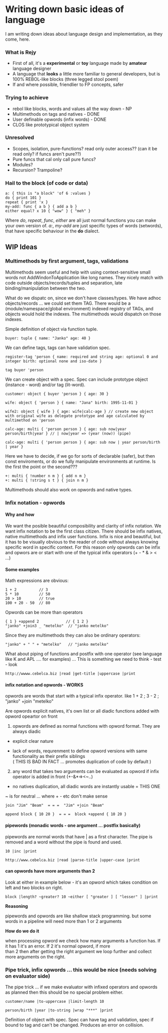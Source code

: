 # Writing down basic ideas of language

I am writing down ideas about language design and implementation, as they come, here.

### What is Rejy

* First of all, it's a **experimental** or **toy** language made by **amateur** language designer
* A language that **looks** a little more familiar to general developers, but is 100% REBOL-like blocks 
    (three legged stool poem)
* If and where possible, friendlier to FP concepts, safer

### Trying to achieve

* rebol like blocks, words and values all the way down - NP
* Multimethods on tags and natives - DONE
* User definable opwords (infix words) - DONE
* CLOS like prototypical object system 

### Unresolved

* Scopes, isolation, pure-functions? read only outer access?? (can it be read only? if funcs aren't pure??)
* Pure funcs that cal only call pure funcs?
* Modules?
* Recursion? Trampoline?

### Hail to the block (of code or data)

    a: { this is "a block" 'of 6 :values }
    do { print 101 }
    repeat { print 'x }
    my-add: func { a b } { add a b }
    either equal? x 10 { "wow" } { "meh" }
     
Where *do*, *repeat*, *func*, *either* are all just normal functions you can make your own version of. *a:*, *my-add* are just 
specific types of words (setwords), that have specific behaviour in the **do** dialect.

## WIP Ideas

### Multimethods by first argument, tags, validations

Multimethods seem useful and help with using context-sensitive small words not AddWindonToApplication like long names. They nicely match with code outside objects/records/tuples and separation, late binding/manipulation between the two.

What do we dispatc on, since we don't have classes/types. We have adhoc objects/records ... we could set them TAG. There would be a (module/namespace/global environment) indexed registry of TAGs, and objects would hold the indexes. The multimethods would dispatch on those indexes.

Simple definition of object via function tuple.

    buyer: tuple { name: "Janko" age: 40 }

We can define tags, tags can have validation spec. 

    register-tag 'person { name: required and string age: optional 0 and integer birth: optional none and iso-date }

    tag buyer 'person
    
We can create object with a spec. Spec can include prototype object (instance - word) and/or tag (lit-word).

    customer: object { buyer 'person } { age: 30 }
    
    wife: object { 'person } { name: "Jana" birth: 1995-11-01 }
    
    wife2: object { wife } { age: wife|calc-age } // create new object with original wife as delegate prototype and age calculated by multimethod on 'person
    
    calc-age: multi { 'person person } { age: sub now|year person/birth|year } // | now|year => (year (now)) (pipe)
    
    calc-age: multi { 'person person } { age: sub now | year person/birth | year }
    
Here we have to decide, if we go for sorts of declarable (safer), but then const enviroments, or do we fully manipulate environments at runtime. Is the first the point or the second???
    
    +: multi { !number n m } { add n m }
    +: multi { !string s t } { join n m }
   
Multimethods should also work on opwords and native types.

### Infix notation - opwords

#### Why and how

We want the posible beautiful composibility and clarity of infix notation. We want infix notation to be the first class citizen.
There should be infix natives, native multimethods and infix user functions. Infix is nice and beautiful, but it has to be visually obvious to the reader of code without always knowing specific word in specific context. For this reason only opwords can be infix and opwors are or start with one of the typical infix operators (+ - * & > < ...)

#### Some examples

Math expressions are obvious:

    1 + 2          // 3
    5 * 10         // 50
    20 > 10        // true
    100 + 20 - 50  // 80

Opwords can be more than operators
    
    { 1 } +append 2            // { 1 2 }
    "janko" +join3 _ "metelko"  // "janko metelko"
    
Since they are multimethods they can also be ordinary operators:
    
    "janko" + " " + "metelko"   // "janko metelko"
    
What about piping of functions and postfix with one operator (see language like K and APL .... for examples) ... 
This is something we need to think - test - look 

    http://wwww.cebelca.biz |read |get-title |uppercase |print 
    
    
#### infix notation and opwords - WORKS                                                                                                                                                                                                                                  
                                                                                                                                                                                                                                                                       
opwords are words that start with a typical infix operator. like 1 + 2 ; 3 - 2 ; "janko" +join "metelko"                                                                                                                                                               
                                                                                                                                                                                                                                                                       
Are opwords explicit natives, it's own list or all diadic functions added with opword opeartor on front                                                                                                                                                                
                                                                                                                                                                                                                                                                       
1) opwords are defined as normal functions with opword format. They are always diadic                                                                                                                                                                                  
 + explicit clear nature                                                                                                                                                                                                                                               
 - lack of words, requrenment to define opword versions with same functionality as their prefix siblings                                                                                                                                                               
   ( THIS IS BAD IN FACT ... promotes duplication of code by default )                                                                                                                                                                                                 
                                                                                                                                                                                                                                                                       
2) any word that takes two arguments can be evaluated as opword if infix operator is added in front (+-&*=><~..)                                                                                                                                                       
 + no natives duplication, all diadic words are instantly usable = THIS ONE                                                                                                                                                                                            
                                                                                                                                                                                                                                                                       
~ is for neutral ... where + - etc don't make sense                                                                                                                                                                                                                    
                                                                                                                                                                                                                                                                       
    join "Jim" "Beam"  = = =  "Jim" +join "Beam"                                                                                                                                                                                                                       
                                                                                                                                                                                                                                                                       
    append block { 10 20 }  = = =  block +append { 10 20 }                                                                                                                                                                                                             
                                                                                                                                                                                                                                                                       
                                                                                                                                                                                                                                                                       
#### pipewords (monadic words - one argument ... postfix basically)                                                                                                                                                                                                     
                                                                                                                                                                                                                                                                       
pipewords are normal words that have | as a first character. The pipe is removed and a word without the pipe is found and used.                                                                                                                                        
                                                                                                                                                                                                                                                                       
    10 |inc |print                                                                                                                                                                                                                                                     
                                                                                                                                                                                                                                                                       
    http://www.cebelca.biz |read |parse-title |upper-case |print                                                                                                                                                                                                       
                                                                                                                                                                                                                                                                       
                                                                                                                                                                                                                                                                       
#### can opwords have more arguments than 2                                                                                                                                                                                                                             
                                                                                                                                                                                                                                                                       
Look at either in example below - it's an opword which takes condition on left and two blocks on right.                                                                                                                                                                
                                                                                                                                                                                                                                                                       
    block |length? ~greater? 10 ~either [ "greater ] [ "lesser" ] |print                                                                                                                                                                                               
                                                                                                                                                                                                                                                                       
**Reasoning**                                                                                                                                                                                                                                                          
                                                                                                                                                                                                                                                                       
pipewords and opwords are like shallow stack programming. but some words in a pipeline will need more than 1 or 2 arguments                                                                                                                                            
                                                                                                                                                                                                                                                                       
**How do we do it**                                                                                                                                                                                                                                                    
                                                                                                                                                                                                                                                                       
when processing opword we check how many arguments a function has. If it has 1 it's an error. If 2 it's normal opword, if more                                                                                                                                         
than 2 then after getting the right argument we loop further and collect more arguments on the right.  

### Pipe trick, infix opwords ... this would be nice (needs solving on evaluator side)
    
The pipe trick ... if we make evaluator with infixed operators and opwords as planned then this should be no special problem either.

    customer/name |to-uppercase |limit-length 10
    
    person/birth |year |to-string |wrap "***" |print

Definition of object with spec. Spec can have tag and validation, spec if bound to tag and can't be changed. Produces an error on collision.  

